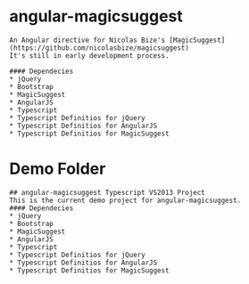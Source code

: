 # angular-magicsuggest
	An Angular directive for Nicolas Bize's [MagicSuggest](https://github.com/nicolasbize/magicsuggest)
	It's still in early development process.

	#### Dependecies
	* jQuery
	* Bootstrap
	* MagicSuggest
	* AngularJS
	* Typescript 
	* Typescript Definitios for jQuery
	* Typescript Definitios for AngularJS
	* Typescript Definitios for MagicSuggest


# Demo Folder
	## angular-magicsuggest Typescript VS2013 Project
	This is the current demo project for angular-magicsuggest. 
	#### Dependecies
	* jQuery
	* Bootstrap
	* MagicSuggest
	* AngularJS
	* Typescript 
	* Typescript Definitios for jQuery
	* Typescript Definitios for AngularJS
	* Typescript Definitios for MagicSuggest
